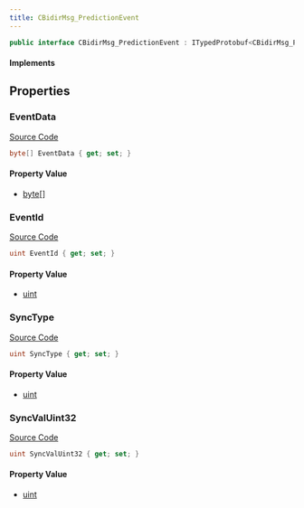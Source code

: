 ```yaml
---
title: CBidirMsg_PredictionEvent
---
```


```csharp
public interface CBidirMsg_PredictionEvent : ITypedProtobuf<CBidirMsg_PredictionEvent>, INativeHandle
```

#### Implements

## Properties

### EventData

[Source Code](https://github.com/swiftly-solution/swiftlys2/blob/beta/managed/src/SwiftlyS2.Generated/Protobufs/Interfaces/CBidirMsg_PredictionEvent.cs#L16)

```csharp
byte[] EventData { get; set; }
```

#### Property Value

- [byte](https://learn.microsoft.com/dotnet/api/system.byte)[]

### EventId

[Source Code](https://github.com/swiftly-solution/swiftlys2/blob/beta/managed/src/SwiftlyS2.Generated/Protobufs/Interfaces/CBidirMsg_PredictionEvent.cs#L13)

```csharp
uint EventId { get; set; }
```

#### Property Value

- [uint](https://learn.microsoft.com/dotnet/api/system.uint32)

### SyncType

[Source Code](https://github.com/swiftly-solution/swiftlys2/blob/beta/managed/src/SwiftlyS2.Generated/Protobufs/Interfaces/CBidirMsg_PredictionEvent.cs#L19)

```csharp
uint SyncType { get; set; }
```

#### Property Value

- [uint](https://learn.microsoft.com/dotnet/api/system.uint32)

### SyncValUint32

[Source Code](https://github.com/swiftly-solution/swiftlys2/blob/beta/managed/src/SwiftlyS2.Generated/Protobufs/Interfaces/CBidirMsg_PredictionEvent.cs#L22)

```csharp
uint SyncValUint32 { get; set; }
```

#### Property Value

- [uint](https://learn.microsoft.com/dotnet/api/system.uint32)

